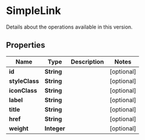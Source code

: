 

# SimpleLink

Details about the operations available in this version.

## Properties

Name | Type | Description | Notes
------------ | ------------- | ------------- | -------------
**id** | **String** |  |  [optional]
**styleClass** | **String** |  |  [optional]
**iconClass** | **String** |  |  [optional]
**label** | **String** |  |  [optional]
**title** | **String** |  |  [optional]
**href** | **String** |  |  [optional]
**weight** | **Integer** |  |  [optional]



